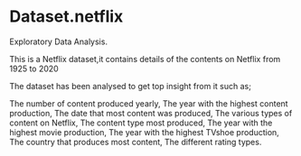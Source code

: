 # Dataset.netflix
Exploratory Data Analysis.

This is a Netflix dataset,it contains details of the contents on Netflix from 1925 to 2020

The dataset has been analysed to get top insight from it such as;

   The number of content produced yearly,
   The year with the highest content production,
   The date that most content was produced,
   The various types of content on Netflix,
   The content type most produced,
   The year with the highest movie production,
   The year with the highest TVshoe production,
   The country that produces most content,
   The different rating types.
